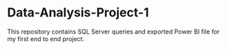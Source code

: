 # Data-Analysis-Project-1
This repository contains SQL Server queries and exported Power BI file for my first end to end project. 
